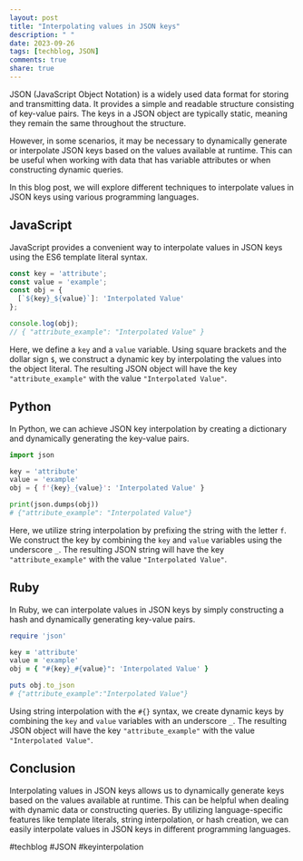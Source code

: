 ```yaml
---
layout: post
title: "Interpolating values in JSON keys"
description: " "
date: 2023-09-26
tags: [techblog, JSON]
comments: true
share: true
---
```


JSON (JavaScript Object Notation) is a widely used data format for storing and transmitting data. It provides a simple and readable structure consisting of key-value pairs. The keys in a JSON object are typically static, meaning they remain the same throughout the structure. 

However, in some scenarios, it may be necessary to dynamically generate or interpolate JSON keys based on the values available at runtime. This can be useful when working with data that has variable attributes or when constructing dynamic queries.

In this blog post, we will explore different techniques to interpolate values in JSON keys using various programming languages.

## JavaScript

JavaScript provides a convenient way to interpolate values in JSON keys using the ES6 template literal syntax. 

```javascript
const key = 'attribute';
const value = 'example';
const obj = {
  [`${key}_${value}`]: 'Interpolated Value'
};

console.log(obj); 
// { "attribute_example": "Interpolated Value" }
```

Here, we define a `key` and a `value` variable. Using square brackets and the dollar sign `$`, we construct a dynamic key by interpolating the values into the object literal. The resulting JSON object will have the key `"attribute_example"` with the value `"Interpolated Value"`.

## Python

In Python, we can achieve JSON key interpolation by creating a dictionary and dynamically generating the key-value pairs.

```python
import json

key = 'attribute'
value = 'example'
obj = { f'{key}_{value}': 'Interpolated Value' }

print(json.dumps(obj))
# {"attribute_example": "Interpolated Value"}
```

Here, we utilize string interpolation by prefixing the string with the letter `f`. We construct the key by combining the `key` and `value` variables using the underscore `_`. The resulting JSON string will have the key `"attribute_example"` with the value `"Interpolated Value"`.

## Ruby

In Ruby, we can interpolate values in JSON keys by simply constructing a hash and dynamically generating key-value pairs.

```ruby
require 'json'

key = 'attribute'
value = 'example'
obj = { "#{key}_#{value}": 'Interpolated Value' }

puts obj.to_json
# {"attribute_example":"Interpolated Value"}
```

Using string interpolation with the `#{}` syntax, we create dynamic keys by combining the `key` and `value` variables with an underscore `_`. The resulting JSON object will have the key `"attribute_example"` with the value `"Interpolated Value"`.

## Conclusion

Interpolating values in JSON keys allows us to dynamically generate keys based on the values available at runtime. This can be helpful when dealing with dynamic data or constructing queries. By utilizing language-specific features like template literals, string interpolation, or hash creation, we can easily interpolate values in JSON keys in different programming languages.

#techblog #JSON #keyinterpolation